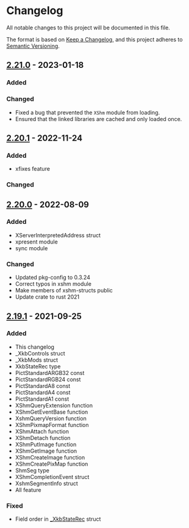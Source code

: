 # Changelog
All notable changes to this project will be documented in this file.

The format is based on [Keep a Changelog](https://keepachangelog.com/en/1.0.0/),
and this project adheres to [Semantic Versioning](https://semver.org/spec/v2.0.0.html).

## [2.21.0] - 2023-01-18
### Added

### Changed

 - Fixed a bug that prevented the `XShm` module from loading.
 - Ensured that the linked libraries are cached and only loaded once.

## [2.20.1] - 2022-11-24
### Added
- xfixes feature
 
### Changed

## [2.20.0] - 2022-08-09
### Added
- XServerInterpretedAddress struct
- xpresent module
- sync module

### Changed
- Updated pkg-config to 0.3.24
- Correct typos in xshm module
- Make members of xshm-structs public
- Update crate to rust 2021

## [2.19.1] - 2021-09-25
### Added
- This changelog
- _XkbControls struct
- _XkbMods struct
- XkbStateRec type
- PictStandardARGB32 const
- PictStandardRGB24 const
- PictStandardA8 const
- PictStandardA4 const
- PictStandardA1 const
- XShmQueryExtension function
- XShmGetEventBase function
- XshmQueryVersion function
- XShmPixmapFormat function
- XShmAttach function
- XShmDetach function
- XShmPutImage function
- XShmGetImage function
- XShmCreateImage function
- XShmCreatePixMap function
- ShmSeg type
- XShmCompletionEvent struct
- XshmSegmentInfo struct
- All feature

### Fixed
- Field order in [_XkbStateRec](https://github.com/freedesktop/xorg-xserver/blob/master/include/xkbstr.h#L47) struct

[Unreleased]: ../../compare/v2.21.0...HEAD
[2.19.1]: ../../compare/v2.19.0...v2.19.1
[2.20.0]: ../../compare/v2.19.1...v2.20.0
[2.20.1]: ../../compare/v2.20.0...v2.20.1
[2.21.0]: ../../compare/v2.20.1...v2.21.0
